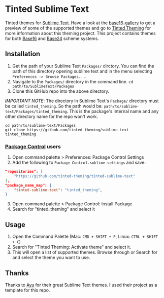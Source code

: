 # Tinted Sublime Text

Tinted themes for [Sublime Text]. Have a look at the [base16-gallery] to
get a preview of some of the supported themes and go to [Tinted Theming]
for more information about this theming project. This project contains
themes for both [Base16] and [Base24] scheme systems.

## Installation

1. Get the path of your Sublime Text `Packages/` dirctory. You can find
   the path of this directory opening sublime text and in the menu
   selecting `Preferences -> Browse Packages...`.
2. Navigate to the `Packages/` directory in the command line. `cd
   path/to/SublimeText/Packages`
3. Clone this GitHub repo into the above directory.

*IMPORTANT NOTE*: The directory in Sublime Text's `Package/` directory
must be called `tinted_theming`. So the path would be:
`path/to/sublime-text/Packages/tinted_theming`. This is the
package's internal name and any other directory name for the repo won't
work.

```shell
cd path/to/sublime-text/Packages
git clone https://github.com/tinted-theming/sublime-text tinted_theming
```

### [Package Control](https://packagecontrol.io/) users

1. Open command palette > Preferences: Package Control Settings
2. Add the following to `Package Control.sublime-settings` and save:

```json
"repositories": [
	"https://github.com/tinted-theming/tinted-sublime-text"
],
"package_name_map": {
    "tinted-sublime-text": "tinted_theming",
}
```

3. Open command palette > Package Control: Install Package
4. Search for "tinted_theming" and select it

## Usage

1. Open the Command Palette (Mac: `CMD + SHIFT + P`, Linux: `CTRL + SHIFT + C`)
2. Search for "Tinted Theming: Activate theme" and select it.
3. This will open a list of supported themes. Browse through or Search
   for and select the theme you want to use.

## Thanks

Thanks to [Ayu] for their great Sublime Text themes. I used their
project as a template for this repo.

[Sublime Text]: https://www.sublimetext.com
[base16-gallery]: https://tinted-theming.github.io/base16-gallery
[Tinted Theming]: https://github.com/tinted-theming
[Ayu]: https://github.com/dempfi/ayu
[Base16]: https://github.com/tinted-theming/home/blob/main/styling.md
[Base24]: https://github.com/tinted-theming/base24/blob/master/styling.md
